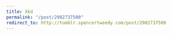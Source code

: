 ```yaml
---
title: Xkd
permalink: "/post/2902737500"
redirect_to: http://tumblr.spencertweedy.com/post/2902737500
---
```


